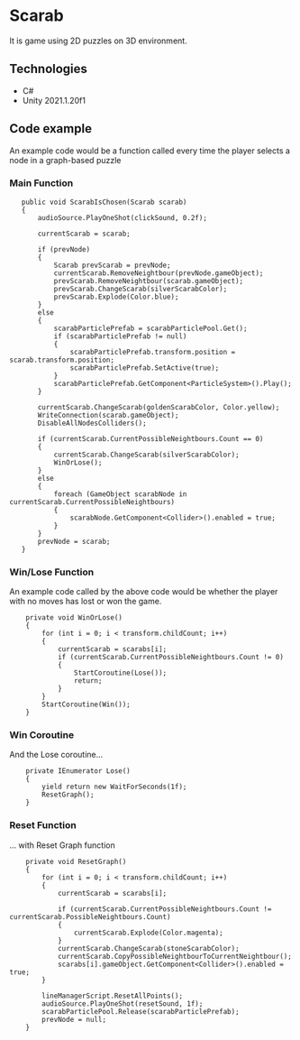 # Scarab
It is game using 2D puzzles on 3D environment.
## Technologies
* C#
* Unity 2021.1.20f1
## Code example
An example code would be a function called every time the player selects a node in a graph-based puzzle

### Main Function

 ```
    public void ScarabIsChosen(Scarab scarab)
    {
        audioSource.PlayOneShot(clickSound, 0.2f);

        currentScarab = scarab;

        if (prevNode)
        {
            Scarab prevScarab = prevNode;
            currentScarab.RemoveNeightbour(prevNode.gameObject);
            prevScarab.RemoveNeightbour(scarab.gameObject);
            prevScarab.ChangeScarab(silverScarabColor);
            prevScarab.Explode(Color.blue);
        }
        else
        {
            scarabParticlePrefab = scarabParticlePool.Get();
            if (scarabParticlePrefab != null)
            {
                scarabParticlePrefab.transform.position = scarab.transform.position;
                scarabParticlePrefab.SetActive(true);
            }
            scarabParticlePrefab.GetComponent<ParticleSystem>().Play();
        }

        currentScarab.ChangeScarab(goldenScarabColor, Color.yellow);
        WriteConnection(scarab.gameObject);
        DisableAllNodesColliders();

        if (currentScarab.CurrentPossibleNeightbours.Count == 0)
        {
            currentScarab.ChangeScarab(silverScarabColor);
            WinOrLose();
        }
        else
        {
            foreach (GameObject scarabNode in currentScarab.CurrentPossibleNeightbours)
            {
                scarabNode.GetComponent<Collider>().enabled = true;
            }
        }
        prevNode = scarab;
    }
 ```   
### Win/Lose Function
An example code called by the above code would be whether the player with no moves has lost or won the game.

```
    private void WinOrLose()
    {
        for (int i = 0; i < transform.childCount; i++)
        {
            currentScarab = scarabs[i];
            if (currentScarab.CurrentPossibleNeightbours.Count != 0)
            {
                StartCoroutine(Lose());
                return;
            }
        }
        StartCoroutine(Win());
    }
 ```   
### Win Coroutine
And the Lose coroutine...

```
    private IEnumerator Lose()
    {
        yield return new WaitForSeconds(1f);
        ResetGraph();
    }
 ```   
### Reset Function
... with Reset Graph function

```
    private void ResetGraph()
    {
        for (int i = 0; i < transform.childCount; i++)
        {
            currentScarab = scarabs[i];

            if (currentScarab.CurrentPossibleNeightbours.Count != currentScarab.PossibleNeightbours.Count)
            {
                currentScarab.Explode(Color.magenta);
            }
            currentScarab.ChangeScarab(stoneScarabColor);
            currentScarab.CopyPossibleNeightbourToCurrentNeightbour();
            scarabs[i].gameObject.GetComponent<Collider>().enabled = true;
        }

        lineManagerScript.ResetAllPoints();
        audioSource.PlayOneShot(resetSound, 1f);
        scarabParticlePool.Release(scarabParticlePrefab);
        prevNode = null;
    }
 ```   
